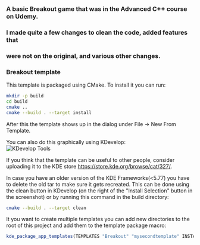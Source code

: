 ### A basic Breakout game that was in the Advanced C++ course on Udemy.
### I made quite a few changes to clean the code, added features that
### were not on the original, and various other changes.

### Breakout template

This template is packaged using CMake.
To install it you can run:  
```bash
mkdir -p build
cd build
cmake ..
cmake --build . --target install
```

After this the template shows up in the dialog under File -> New From Template.

You can also do this graphically using KDevelop:  
![KDevelop Tools](kdevelop_tools.png)

If you think that the template can be useful to other people,
consider uploading it to the KDE store https://store.kde.org/browse/cat/327/.

In case you have an older version of the KDE Frameworks(<5.77)
you have to delete the old tar to make sure it gets recreated.
This can be done using the clean button in KDevelop
(on the right of the "Install Selection" button in the screenshot)
or by running this command in the build directory:
```bash
cmake --build . --target clean
```

It you want to create multiple templates you can add new directories to the root
of this project and add them to the template package macro:  
```cmake
kde_package_app_templates(TEMPLATES "Breakout" "mysecondtemplate" INSTALL_DIR ...)
```

